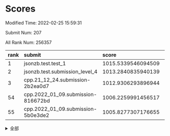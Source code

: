 # Scores

Modified Time: 2022-02-25 15:59:31

Submit Num: 207

All Rank Num: 256357

| rank |               submit               |       score        |       sigma        | pk_num |
| :--- | :--------------------------------- | :----------------- | :----------------- | :----- |
| 1    | jsonzb.test.test_1                 | 1015.5339546094509 | 0.9064188427224534 | 4953   |
| 2    | jsonzb.test.submission_level_4     | 1013.2840835940139 | 0.8033722746570073 | 4951   |
| 3    | cpp.21_12_24.submission-2b2ea0d7   | 1012.9306293896944 | 0.818497436483854  | 4957   |
| 54   | cpp.2022_01_09.submission-816672bd | 1006.2259991456517 | 0.7177549122047283 | 4956   |
| 55   | cpp.2022_01_09.submission-5b0e3de2 | 1005.8277307176655 | 0.7223660778972738 | 4954   |


<details>
<summary>全部</summary>

| rank |                 submit                 |       score        |       sigma        | pk_num |
| :--- | :------------------------------------- | :----------------- | :----------------- | :----- |
| 1    | jsonzb.test.test_1                     | 1015.5339546094509 | 0.9064188427224534 | 4953   |
| 2    | jsonzb.test.submission_level_4         | 1013.2840835940139 | 0.8033722746570073 | 4951   |
| 3    | cpp.21_12_24.submission-2b2ea0d7       | 1012.9306293896944 | 0.818497436483854  | 4957   |
| 4    | gobigger.level_3.submission_level_3_38 | 1011.7241221840105 | 0.7719534646899796 | 4954   |
| 5    | gobigger.level_3.submission_level_3_24 | 1011.7002785728423 | 0.7795551548112093 | 4956   |
| 6    | gobigger.level_3.submission_level_3_32 | 1011.0331278403194 | 0.7786641086597214 | 4952   |
| 7    | gobigger.level_3.submission_level_3_8  | 1010.9641274136687 | 0.7550126919037076 | 4956   |
| 8    | gobigger.level_3.submission_level_3_9  | 1010.8707183184074 | 0.7514399334132679 | 4955   |
| 9    | gobigger.level_3.submission_level_3_10 | 1010.7869241508578 | 0.7502831922464489 | 4953   |
| 10   | gobigger.level_3.submission_level_3_13 | 1010.7186108557286 | 0.7456447805017691 | 4954   |
| 11   | gobigger.level_3.submission_level_3_31 | 1010.702624853132  | 0.788997890895607  | 4950   |
| 12   | gobigger.level_3.submission_level_3_33 | 1010.6420244288512 | 0.7636185424172642 | 4957   |
| 13   | gobigger.level_3.submission_level_3_27 | 1010.5610355345907 | 0.7409614239329042 | 4952   |
| 14   | gobigger.level_3.submission_level_3_4  | 1010.554311511293  | 0.7567804526639165 | 4954   |
| 15   | gobigger.level_3.submission_level_3_39 | 1010.5353259184145 | 0.7909580018178627 | 4951   |
| 16   | gobigger.level_3.submission_level_3_20 | 1010.5109285477242 | 0.7628263683108122 | 4952   |
| 17   | gobigger.level_3.submission_level_3_6  | 1010.4298537688118 | 0.7501887040890434 | 4951   |
| 18   | gobigger.level_3.submission_level_3_47 | 1010.4250179584916 | 0.7740847430379746 | 4950   |
| 19   | gobigger.level_3.submission_level_3_35 | 1010.413577557013  | 0.7538553111809339 | 4955   |
| 20   | gobigger.level_3.submission_level_3_44 | 1010.3967498852625 | 0.7582327490218222 | 4955   |
| 21   | gobigger.level_3.submission_level_3_41 | 1010.3067234303369 | 0.7470874155000384 | 4954   |
| 22   | gobigger.level_3.submission_level_3_49 | 1010.2864104337974 | 0.7666570502738107 | 4956   |
| 23   | gobigger.level_3.submission_level_3_0  | 1010.2423489689863 | 0.7525783225399089 | 4955   |
| 24   | gobigger.level_3.submission_level_3_28 | 1010.2337118908523 | 0.7495314616866965 | 4956   |
| 25   | gobigger.level_3.submission_level_3_37 | 1010.225323239091  | 0.7595671380338065 | 4953   |
| 26   | gobigger.level_3.submission_level_3_25 | 1010.1925995234848 | 0.7605533698503266 | 4954   |
| 27   | gobigger.level_3.submission_level_3_17 | 1010.111816053424  | 0.7613096115745914 | 4959   |
| 28   | gobigger.level_3.submission_level_3_12 | 1010.0506987633838 | 0.7631304870660113 | 4953   |
| 29   | gobigger.level_3.submission_level_3_5  | 1010.0449844787843 | 0.7578206095092974 | 4948   |
| 30   | gobigger.level_3.submission_level_3_22 | 1009.9639333972754 | 0.7514112915526869 | 4958   |
| 31   | gobigger.level_3.submission_level_3_48 | 1009.9165180224614 | 0.7577291581248659 | 4948   |
| 32   | gobigger.level_3.submission_level_3_23 | 1009.9059732567483 | 0.7369281923761961 | 4955   |
| 33   | gobigger.level_3.submission_level_3_1  | 1009.7995375120179 | 0.7530986914745538 | 4954   |
| 34   | gobigger.level_3.submission_level_3_30 | 1009.7962909771171 | 0.7488472346098745 | 4956   |
| 35   | gobigger.level_3.submission_level_3_45 | 1009.7742213803261 | 0.7655432519771984 | 4956   |
| 36   | gobigger.level_3.submission_level_3_2  | 1009.6746422015588 | 0.7375919102246032 | 4950   |
| 37   | gobigger.level_3.submission_level_3_16 | 1009.562330676022  | 0.7604109623345228 | 4949   |
| 38   | gobigger.level_3.submission_level_3_43 | 1009.5390684121057 | 0.7576004835858734 | 4952   |
| 39   | gobigger.level_3.submission_level_3_11 | 1009.5325715473032 | 0.7427081258701697 | 4955   |
| 40   | gobigger.level_3.submission_level_3_29 | 1009.351108755811  | 0.74910162979096   | 4952   |
| 41   | gobigger.level_3.submission_level_3_18 | 1009.3409062015036 | 0.7454344475339448 | 4954   |
| 42   | gobigger.level_3.submission_level_3_3  | 1009.2902769986111 | 0.770803148793615  | 4953   |
| 43   | gobigger.level_3.submission_level_3_7  | 1009.2875013405115 | 0.7593969827289891 | 4957   |
| 44   | gobigger.level_3.submission_level_3_15 | 1009.128148995178  | 0.7398229524928709 | 4959   |
| 45   | gobigger.level_3.submission_level_3_19 | 1009.1138607450259 | 0.7599249714871729 | 4952   |
| 46   | gobigger.level_3.submission_level_3_14 | 1008.9952970618923 | 0.7581316695513417 | 4956   |
| 47   | gobigger.level_3.submission_level_3_26 | 1008.9945395089494 | 0.7382251663462253 | 4956   |
| 48   | gobigger.level_3.submission_level_3_40 | 1008.9790809947186 | 0.7441565265470561 | 4962   |
| 49   | gobigger.level_3.submission_level_3_36 | 1008.928595254761  | 0.7437329628101227 | 4955   |
| 50   | gobigger.level_3.submission_level_3_21 | 1008.7634908553636 | 0.7483026046674683 | 4953   |
| 51   | gobigger.level_3.submission_level_3_46 | 1008.6977330901525 | 0.7439238171388975 | 4955   |
| 52   | gobigger.level_3.submission_level_3_34 | 1008.6324839823541 | 0.7510392785291962 | 4951   |
| 53   | gobigger.level_3.submission_level_3_42 | 1007.7911499325236 | 0.7352481168505334 | 4954   |
| 54   | cpp.2022_01_09.submission-816672bd     | 1006.2259991456517 | 0.7177549122047283 | 4956   |
| 55   | cpp.2022_01_09.submission-5b0e3de2     | 1005.8277307176655 | 0.7223660778972738 | 4954   |
| 56   | gobigger.level_1.submission_level_1_1  | 1005.582730235238  | 0.7382864298959786 | 4956   |
| 57   | gobigger.level_1.submission_level_1_37 | 1005.2110595345265 | 0.7367962659022195 | 4955   |
| 58   | gobigger.level_1.submission_level_1_31 | 1004.4858383495931 | 0.7151137974797114 | 4953   |
| 59   | gobigger.level_1.submission_level_1_47 | 1004.4618306975834 | 0.7161018683417972 | 4950   |
| 60   | gobigger.level_1.submission_level_1_23 | 1004.3834970035512 | 0.7297698060190029 | 4955   |
| 61   | gobigger.level_1.submission_level_1_4  | 1004.3809382236526 | 0.7302037803984406 | 4955   |
| 62   | gobigger.level_1.submission_level_1_27 | 1004.3560852964141 | 0.7081600558856926 | 4958   |
| 63   | gobigger.level_1.submission_level_1_13 | 1004.2454403261406 | 0.7043965030495425 | 4955   |
| 64   | gobigger.level_1.submission_level_1_17 | 1004.2295417887017 | 0.7300415351461362 | 4949   |
| 65   | gobigger.level_1.submission_level_1_5  | 1004.2116823079081 | 0.7280988111299    | 4953   |
| 66   | gobigger.level_1.submission_level_1_24 | 1004.1804921639051 | 0.7170265054103779 | 4953   |
| 67   | gobigger.level_1.submission_level_1_46 | 1004.1482835408561 | 0.7215370221479155 | 4953   |
| 68   | gobigger.level_1.submission_level_1_35 | 1004.0949759033505 | 0.719198804544075  | 4954   |
| 69   | gobigger.level_1.submission_level_1_10 | 1004.0181453702618 | 0.7231514164196549 | 4955   |
| 70   | gobigger.level_1.submission_level_1_45 | 1003.9730169961977 | 0.7217341379702168 | 4956   |
| 71   | gobigger.level_1.submission_level_1_32 | 1003.7559991845228 | 0.723303880041276  | 4956   |
| 72   | gobigger.level_1.submission_level_1_6  | 1003.6529664103233 | 0.7261782098648241 | 4957   |
| 73   | gobigger.level_1.submission_level_1_36 | 1003.4958983094576 | 0.7257061602994999 | 4955   |
| 74   | gobigger.level_1.submission_level_1_40 | 1003.4876071125846 | 0.7258302201764222 | 4956   |
| 75   | gobigger.level_1.submission_level_1_12 | 1003.4816937443122 | 0.7121913000895412 | 4956   |
| 76   | gobigger.level_1.submission_level_1_14 | 1003.4790764965338 | 0.7241116169417179 | 4955   |
| 77   | gobigger.level_1.submission_level_1_22 | 1003.4266184347189 | 0.7138637201542218 | 4957   |
| 78   | gobigger.level_1.submission_level_1_33 | 1003.3466789789298 | 0.7122803035869284 | 4953   |
| 79   | gobigger.level_1.submission_level_1_16 | 1003.3046680801218 | 0.7144868441182393 | 4955   |
| 80   | gobigger.level_1.submission_level_1_25 | 1003.1994639709224 | 0.7026939521515455 | 4956   |
| 81   | gobigger.level_1.submission_level_1_38 | 1003.1346642418478 | 0.7161348445612508 | 4951   |
| 82   | gobigger.level_1.submission_level_1_0  | 1003.105479046428  | 0.7094233626097556 | 4954   |
| 83   | gobigger.level_1.submission_level_1_49 | 1003.0686717376389 | 0.7131572584857359 | 4956   |
| 84   | gobigger.level_1.submission_level_1_43 | 1003.0660519224232 | 0.7096402044577803 | 4959   |
| 85   | gobigger.level_1.submission_level_1_28 | 1003.0341237674362 | 0.7124696416001223 | 4955   |
| 86   | gobigger.level_1.submission_level_1_19 | 1002.9196986745123 | 0.7212448661336869 | 4951   |
| 87   | gobigger.level_1.submission_level_1_2  | 1002.9044085282263 | 0.7107696270249848 | 4957   |
| 88   | gobigger.level_1.submission_level_1_44 | 1002.8835418460478 | 0.716618866864701  | 4954   |
| 89   | gobigger.level_1.submission_level_1_11 | 1002.8023692184566 | 0.7291365869852338 | 4952   |
| 90   | gobigger.level_1.submission_level_1_8  | 1002.7915290388504 | 0.7199650132857519 | 4950   |
| 91   | gobigger.level_1.submission_level_1_18 | 1002.7854803703742 | 0.7120710231922686 | 4956   |
| 92   | gobigger.level_1.submission_level_1_48 | 1002.7783110359567 | 0.7256824347477597 | 4947   |
| 93   | gobigger.level_1.submission_level_1_7  | 1002.7651905366648 | 0.7190931142215602 | 4949   |
| 94   | gobigger.level_1.submission_level_1_9  | 1002.6905564940151 | 0.7093723486885526 | 4952   |
| 95   | gobigger.level_1.submission_level_1_20 | 1002.684031358696  | 0.722367572816987  | 4953   |
| 96   | gobigger.level_1.submission_level_1_39 | 1002.6667039194907 | 0.7230458311284936 | 4949   |
| 97   | gobigger.level_1.submission_level_1_42 | 1002.6489412326698 | 0.7230600444147721 | 4955   |
| 98   | gobigger.level_1.submission_level_1_34 | 1002.6321571489204 | 0.7195561666337374 | 4953   |
| 99   | gobigger.level_1.submission_level_1_21 | 1002.3788125874172 | 0.7206919669296764 | 4951   |
| 100  | gobigger.level_1.submission_level_1_29 | 1002.3045510645373 | 0.7237110456233083 | 4956   |
| 101  | gobigger.level_1.submission_level_1_15 | 1002.2920846254027 | 0.7186723056458758 | 4951   |
| 102  | gobigger.level_1.submission_level_1_30 | 1002.2233643723014 | 0.7179732610679829 | 4954   |
| 103  | gobigger.level_1.submission_level_1_3  | 1002.111798583782  | 0.7214743267368411 | 4950   |
| 104  | gobigger.level_1.submission_level_1_26 | 1002.0252405554763 | 0.7148766020719826 | 4956   |
| 105  | gobigger.level_1.submission_level_1_41 | 1001.8321390087555 | 0.7196074551329302 | 4947   |
| 106  | gobigger.random.submission_random_45   | 997.6326944123095  | 0.7067453507982189 | 4949   |
| 107  | gobigger.random.submission_random_14   | 997.0834652799252  | 0.7171240017809621 | 4956   |
| 108  | gobigger.random.submission_random_8    | 996.9563243119886  | 0.7073573707012484 | 4952   |
| 109  | gobigger.random.submission_random_10   | 996.7753383777879  | 0.7141109038120969 | 4954   |
| 110  | gobigger.random.submission_random_2    | 996.7322938762654  | 0.7076491708380398 | 4954   |
| 111  | gobigger.random.submission_random_15   | 996.7088526136254  | 0.7079291530618002 | 4957   |
| 112  | gobigger.random.submission_random_28   | 996.7069276314916  | 0.7041110916756267 | 4956   |
| 113  | gobigger.random.submission_random_11   | 996.6940656818815  | 0.7002718960486815 | 4958   |
| 114  | gobigger.random.submission_random_3    | 996.6306003453942  | 0.7029329994086657 | 4951   |
| 115  | gobigger.random.submission_random_39   | 996.6245591488829  | 0.7192115946570062 | 4950   |
| 116  | gobigger.random.submission_random_18   | 996.6201456504164  | 0.7082324668094474 | 4955   |
| 117  | gobigger.random.submission_random_43   | 996.6037618023541  | 0.7172462871358873 | 4956   |
| 118  | gobigger.random.submission_random_32   | 996.4898844437581  | 0.7137563722908263 | 4955   |
| 119  | gobigger.random.submission_random_23   | 996.3923124223686  | 0.7089666656043734 | 4952   |
| 120  | gobigger.random.submission_random_49   | 996.3460227023875  | 0.7151033378042494 | 4956   |
| 121  | gobigger.random.submission_random_33   | 996.300476157738   | 0.7096542625522135 | 4951   |
| 122  | gobigger.random.submission_random_25   | 996.2911107567384  | 0.7204631448921219 | 4952   |
| 123  | gobigger.random.submission_random_20   | 996.2697068230877  | 0.7088536435030713 | 4955   |
| 124  | gobigger.random.submission_random_19   | 996.2279874911555  | 0.7183715008271708 | 4949   |
| 125  | gobigger.random.submission_random_48   | 996.1598864008628  | 0.7214914987776007 | 4958   |
| 126  | gobigger.random.submission_random_4    | 996.1407634259481  | 0.7082958753887502 | 4954   |
| 127  | gobigger.random.submission_random_29   | 996.133461964259   | 0.7121725334842373 | 4957   |
| 128  | gobigger.random.submission_random_47   | 996.128093444242   | 0.7112327808748705 | 4955   |
| 129  | gobigger.random.submission_random_7    | 996.0062617289333  | 0.7192471317278583 | 4954   |
| 130  | gobigger.random.submission_random_36   | 995.95815014095    | 0.7232773355519904 | 4950   |
| 131  | gobigger.random.submission_random_44   | 995.9411585395603  | 0.7060592177688995 | 4950   |
| 132  | gobigger.random.submission_random_38   | 995.8902168828398  | 0.7241830944124306 | 4955   |
| 133  | gobigger.random.submission_random_21   | 995.8788294629775  | 0.7176931568896822 | 4956   |
| 134  | gobigger.random.submission_random_42   | 995.8776560379832  | 0.7090847008352604 | 4953   |
| 135  | gobigger.random.submission_random_26   | 995.8486795474525  | 0.7153114257119586 | 4955   |
| 136  | gobigger.random.submission_random_41   | 995.7951963390816  | 0.7172058149739235 | 4954   |
| 137  | gobigger.random.submission_random_46   | 995.7722933947185  | 0.7150169680719556 | 4953   |
| 138  | gobigger.random.submission_random_16   | 995.7537051189172  | 0.7080461390913929 | 4952   |
| 139  | gobigger.random.submission_random_12   | 995.6614656268979  | 0.705096128640022  | 4952   |
| 140  | gobigger.random.submission_random_13   | 995.659044879801   | 0.7041383947716089 | 4955   |
| 141  | gobigger.random.submission_random_9    | 995.6344212738455  | 0.7220210306728707 | 4952   |
| 142  | gobigger.random.submission_random_31   | 995.5835035085604  | 0.71406924126344   | 4948   |
| 143  | gobigger.random.submission_random_6    | 995.5227853863238  | 0.7014507111076137 | 4956   |
| 144  | gobigger.random.submission_random_27   | 995.4852143190562  | 0.7180311550582525 | 4955   |
| 145  | gobigger.random.submission_random_30   | 995.3687720136516  | 0.6882969392516335 | 4951   |
| 146  | gobigger.random.submission_random_1    | 995.3273351946202  | 0.7139750073714639 | 4954   |
| 147  | gobigger.random.submission_random_35   | 995.2165951985706  | 0.7155919302846062 | 4952   |
| 148  | gobigger.random.submission_random_17   | 995.1773174918034  | 0.7107536851662513 | 4954   |
| 149  | gobigger.random.submission_random_0    | 995.1487948774246  | 0.7110715374624101 | 4951   |
| 150  | gobigger.random.submission_random_40   | 995.0960028165157  | 0.7237322714398982 | 4957   |
| 151  | gobigger.random.submission_random_37   | 994.9457241688976  | 0.7100231105543005 | 4952   |
| 152  | gobigger.random.submission_random_34   | 994.918771504819   | 0.7369677441887952 | 4953   |
| 153  | gobigger.random.submission_random_5    | 994.8331044701189  | 0.7138864716152791 | 4950   |
| 154  | gobigger.random.submission_random_22   | 994.7912773214168  | 0.7134940586994684 | 4955   |
| 155  | gobigger.level_2.submission_level_2_2  | 994.5958362409411  | 0.7229966093970859 | 4952   |
| 156  | gobigger.random.submission_random_24   | 994.152843656259   | 0.7257885844498315 | 4954   |
| 157  | gobigger.level_2.submission_level_2_36 | 993.8134945292423  | 0.7245436137400807 | 4957   |
| 158  | gobigger.level_2.submission_level_2_28 | 993.534739819643   | 0.7282220064836868 | 4951   |
| 159  | gobigger.level_2.submission_level_2_22 | 993.5071091023348  | 0.736700001834476  | 4956   |
| 160  | gobigger.level_2.submission_level_2_49 | 993.4309294370125  | 0.7168698945892078 | 4956   |
| 161  | gobigger.level_2.submission_level_2_11 | 993.4285674429001  | 0.7313602306563942 | 4950   |
| 162  | gobigger.level_2.submission_level_2_46 | 993.3081466042851  | 0.7566593251143026 | 4950   |
| 163  | gobigger.level_2.submission_level_2_29 | 993.2430456691337  | 0.7318663144901708 | 4954   |
| 164  | gobigger.level_2.submission_level_2_37 | 993.2239347479756  | 0.7338904597454569 | 4957   |
| 165  | gobigger.level_2.submission_level_2_32 | 993.2121490497808  | 0.7373770334097328 | 4953   |
| 166  | gobigger.level_2.submission_level_2_23 | 993.1525408321373  | 0.7338020220849593 | 4956   |
| 167  | gobigger.level_2.submission_level_2_48 | 993.1466351365851  | 0.7399381088608054 | 4953   |
| 168  | gobigger.level_2.submission_level_2_1  | 993.0868345501667  | 0.7391514665418348 | 4951   |
| 169  | gobigger.level_2.submission_level_2_42 | 992.8395194665127  | 0.7563797149361382 | 4952   |
| 170  | gobigger.level_2.submission_level_2_40 | 992.8194441817661  | 0.7462195548150624 | 4947   |
| 171  | gobigger.level_2.submission_level_2_8  | 992.7736202139484  | 0.7380320113091687 | 4951   |
| 172  | gobigger.level_2.submission_level_2_9  | 992.6058918540972  | 0.744100421841201  | 4959   |
| 173  | gobigger.level_2.submission_level_2_4  | 992.4638699626568  | 0.7550386430301951 | 4953   |
| 174  | gobigger.level_2.submission_level_2_13 | 992.3297910957298  | 0.7689051913902124 | 4955   |
| 175  | gobigger.level_2.submission_level_2_25 | 992.0648240921763  | 0.7500205000290656 | 4958   |
| 176  | gobigger.level_2.submission_level_2_21 | 992.0120089901945  | 0.7542917529310514 | 4954   |
| 177  | gobigger.level_2.submission_level_2_33 | 992.00515244345    | 0.729569739029742  | 4958   |
| 178  | gobigger.level_2.submission_level_2_44 | 991.9874016438333  | 0.7323216410449295 | 4955   |
| 179  | gobigger.level_2.submission_level_2_12 | 991.9418162663775  | 0.7390270320210085 | 4954   |
| 180  | gobigger.level_2.submission_level_2_5  | 991.9083646973564  | 0.7445563190455443 | 4956   |
| 181  | gobigger.level_2.submission_level_2_26 | 991.8357115017571  | 0.7566149581127157 | 4955   |
| 182  | gobigger.level_2.submission_level_2_35 | 991.8100281213208  | 0.7543960138750352 | 4951   |
| 183  | gobigger.level_2.submission_level_2_34 | 991.8023872058862  | 0.7420739919123283 | 4951   |
| 184  | gobigger.level_2.submission_level_2_10 | 991.7652321236591  | 0.756029520715085  | 4953   |
| 185  | gobigger.level_2.submission_level_2_27 | 991.690378970061   | 0.7499725423731662 | 4954   |
| 186  | gobigger.level_2.submission_level_2_0  | 991.6769809430253  | 0.7530841740989276 | 4948   |
| 187  | gobigger.level_2.submission_level_2_39 | 991.6678091892694  | 0.7533099583438788 | 4954   |
| 188  | gobigger.level_2.submission_level_2_14 | 991.6666900586869  | 0.7591372808156734 | 4956   |
| 189  | gobigger.level_2.submission_level_2_20 | 991.608248625979   | 0.7430942975197815 | 4956   |
| 190  | gobigger.level_2.submission_level_2_16 | 991.5555440185282  | 0.725552655006509  | 4954   |
| 191  | gobigger.level_2.submission_level_2_7  | 991.0614328200717  | 0.7562188822231292 | 4957   |
| 192  | gobigger.level_2.submission_level_2_30 | 991.0162492715009  | 0.7539073505760535 | 4953   |
| 193  | gobigger.level_2.submission_level_2_41 | 991.0128224215808  | 0.7653748425051013 | 4953   |
| 194  | gobigger.level_2.submission_level_2_38 | 990.8727020510173  | 0.759967231014564  | 4953   |
| 195  | gobigger.level_2.submission_level_2_6  | 990.8529029541547  | 0.7615026780658175 | 4953   |
| 196  | gobigger.level_2.submission_level_2_18 | 990.8150014613909  | 0.7530474608308814 | 4952   |
| 197  | gobigger.level_2.submission_level_2_15 | 990.6165336576731  | 0.7504664372431266 | 4954   |
| 198  | gobigger.level_2.submission_level_2_24 | 990.5796767203697  | 0.7587918642748818 | 4962   |
| 199  | gobigger.level_2.submission_level_2_43 | 990.4818702081014  | 0.7543495503125061 | 4960   |
| 200  | gobigger.level_2.submission_level_2_19 | 990.4588605128853  | 0.7731901199037972 | 4953   |
| 201  | gobigger.level_2.submission_level_2_17 | 990.3833450669588  | 0.7743228243099735 | 4951   |
| 202  | gobigger.level_2.submission_level_2_45 | 990.2495612910544  | 0.7686383408570641 | 4951   |
| 203  | gobigger.level_2.submission_level_2_31 | 990.1854946695751  | 0.7503903876002842 | 4959   |
| 204  | gobigger.level_2.submission_level_2_3  | 989.8338994497193  | 0.7722532398232356 | 4952   |
| 205  | gobigger.level_2.submission_level_2_47 | 989.6417783759097  | 0.770388323648253  | 4953   |
| 206  | gobigger.none.submission_none_0        | 977.3826294474671  | 1.4094406856833432 | 4956   |
| 207  | gobigger.none.submission_none_1        | 975.7432562572764  | 1.449264074801255  | 4952   |

</details>